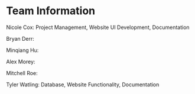 # Team Information  

Nicole Cox: Project Management, Website UI Development, Documentation

Bryan Derr:

Minqiang Hu:

Alex Morey:

Mitchell Roe:

Tyler Watling: Database, Website Functionality, Documentation 

